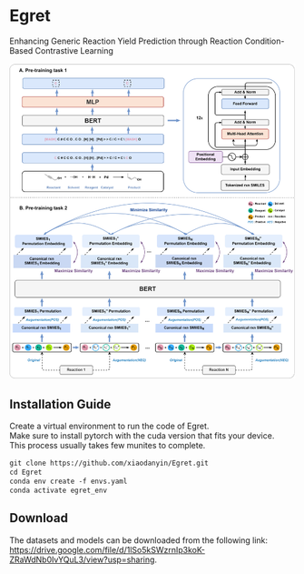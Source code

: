 # Egret
Enhancing Generic Reaction Yield Prediction through Reaction Condition-Based Contrastive Learning

![Egret](./dataset/model_framework.png)


## Installation Guide
Create a virtual environment to run the code of Egret.<br>
Make sure to install pytorch with the cuda version that fits your device.<br>
This process usually takes few munites to complete.<br>
```
git clone https://github.com/xiaodanyin/Egret.git
cd Egret
conda env create -f envs.yaml
conda activate egret_env
```
## Download
The datasets and models can be downloaded from the following link: https://drive.google.com/file/d/1lSo5kSWzrnIp3koK-ZRaWdNb0IvYQuL3/view?usp=sharing.